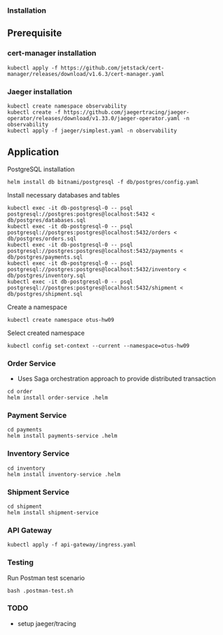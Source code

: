 ### Installation

## Prerequisite

### cert-manager installation

```shell
kubectl apply -f https://github.com/jetstack/cert-manager/releases/download/v1.6.3/cert-manager.yaml
```

### Jaeger installation

```shell
kubectl create namespace observability
kubectl create -f https://github.com/jaegertracing/jaeger-operator/releases/download/v1.33.0/jaeger-operator.yaml -n observability
kubectl apply -f jaeger/simplest.yaml -n observability
```

## Application

PostgreSQL installation
```shell
helm install db bitnami/postgresql -f db/postgres/config.yaml
```

Install necessary databases and tables
```shell
kubectl exec -it db-postgresql-0 -- psql postgresql://postgres:postgres@localhost:5432 < db/postgres/databases.sql
kubectl exec -it db-postgresql-0 -- psql postgresql://postgres:postgres@localhost:5432/orders < db/postgres/orders.sql
kubectl exec -it db-postgresql-0 -- psql postgresql://postgres:postgres@localhost:5432/payments < db/postgres/payments.sql
kubectl exec -it db-postgresql-0 -- psql postgresql://postgres:postgres@localhost:5432/inventory < db/postgres/inventory.sql
kubectl exec -it db-postgresql-0 -- psql postgresql://postgres:postgres@localhost:5432/shipment < db/postgres/shipment.sql
```

Create a namespace

```shell
kubectl create namespace otus-hw09
```

Select created namespace

```shell
kubectl config set-context --current --namespace=otus-hw09
```

### Order Service

* Uses Saga orchestration approach to provide distributed transaction
```shell
cd order
helm install order-service .helm
```

### Payment Service
```shell
cd payments
helm install payments-service .helm
```

### Inventory Service
```shell
cd inventory
helm install inventory-service .helm
```

### Shipment Service
```shell
cd shipment
helm install shipment-service
```

### API Gateway

```shell
kubectl apply -f api-gateway/ingress.yaml
```

### Testing

Run Postman test scenario

```shell
bash .postman-test.sh
```

### TODO

* setup jaeger/tracing